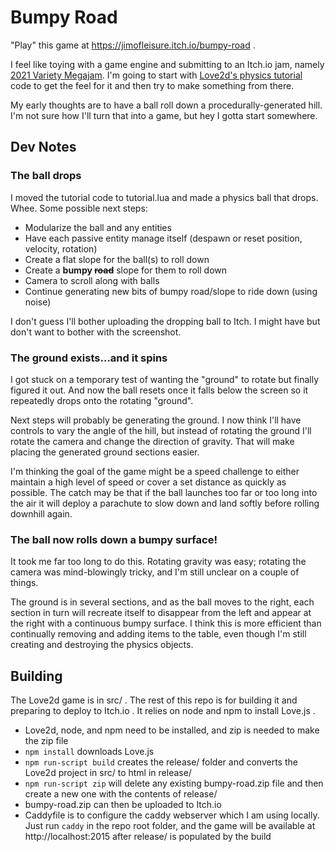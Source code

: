 # Bumpy Road

"Play" this game at https://jimofleisure.itch.io/bumpy-road .

I feel like toying with a game engine and submitting to an Itch.io jam, namely [2021 Variety Megajam](https://itch.io/jam/variety-megajam-2021). I'm going to start with [Love2d's physics tutorial](https://love2d.org/wiki/Tutorial:Physics) code to get the feel for it and then try to make something from there.

My early thoughts are to have a ball roll down a procedurally-generated hill. I'm not sure how I'll turn that into a game, but hey I gotta start somewhere.

## Dev Notes

### The ball drops

I moved the tutorial code to tutorial.lua and made a physics ball that drops. Whee. Some possible next steps:

- Modularize the ball and any entities
- Have each passive entity manage itself (despawn or reset position, velocity, rotation)
- Create a flat slope for the ball(s) to roll down
- Create a **bumpy ~~road~~** slope for them to roll down
- Camera to scroll along with balls
- Continue generating new bits of bumpy road/slope to ride down (using noise)

I don't guess I'll bother uploading the dropping ball to Itch. I might have but don't want to bother with the screenshot.

### The ground exists...and it spins

I got stuck on a temporary test of wanting the "ground" to rotate but finally figured it out. And now the ball resets once it falls below the screen so it repeatedly drops onto the rotating "ground".

Next steps will probably be generating the ground. I now think I'll have controls to vary the angle of the hill, but instead of rotating the ground I'll rotate the camera and change the direction of gravity. That will make placing the generated ground sections easier.

I'm thinking the goal of the game might be a speed challenge to either maintain a high level of speed or cover a set distance as quickly as possible. The catch may be that if the ball launches too far or too long into the air it will deploy a parachute to slow down and land softly before rolling downhill again.

### The ball now rolls down a bumpy surface!

It took me far too long to do this. Rotating gravity was easy; rotating the camera was mind-blowingly tricky, and I'm still unclear on a couple of things.

The ground is in several sections, and as the ball moves to the right, each section in turn will recreate itself to disappear from the left and appear at the right with a continuous bumpy surface. I think this is more efficient than continually removing and adding items to the table, even though I'm still creating and destroying the physics objects.


## Building

The Love2d game is in src/ . The rest of this repo is for building it and preparing to deploy to Itch.io . It relies on node and npm to install Love.js .

- Love2d, node, and npm need to be installed, and zip is needed to make the zip file
- `npm install` downloads Love.js
- `npm run-script build` creates the release/ folder and converts the Love2d project in src/ to html in release/
- `npm run-script zip` will delete any existing bumpy-road.zip file and then create a new one with the contents of release/
- bumpy-road.zip can then be uploaded to Itch.io
- Caddyfile is to configure the caddy webserver which I am using locally. Just run `caddy` in the repo root folder, and the game will be available at http://localhost:2015 after release/ is populated by the build
